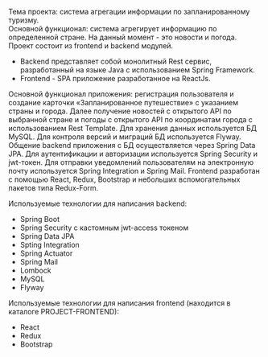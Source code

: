 Тема проекта: система агрегации информации по запланированному туризму.  
Основной функционал: система агрегирует информацию по определенной стране. На данный момент -  это новости и погода.  
Проект состоит из frontend и backend модулей.   
- Backend представляет собой монолитный Rest сервис, разработанный на языке Java с использованием Spring Framework. 
- Frontend - SPA приложение разработанное на ReactJs.   
  
Основной функционал приложения: регистрация пользователя и создание карточки «Запланированное путешествие» с указанием страны и города. Далее получение новостей с открытого API по выбранной стране и погоды с открытого API по координатам города с использованием Rest Template. Для хранения данных используется БД MySQL. Для контроля версий и миграций БД используется Flyway. Общение backend приложения с БД осуществляется через Spring Data JPA. Для аутентификации и авторизации используется Spring Security и jwt-токен. Для отправки уведомлений пользователям на электронную почту используется Spring Integration и Spring Mail. Frontend разработан с помощью React, Redux, Bootstrap и небольших вспомогательных пакетов типа Redux-Form.   

Используемые технологии для написания backend:
-	Spring Boot
-	Spring Security c кастомным jwt-access токеном
-	Spring Data JPA
-	Spting Integration
-	Spring Actuator
-	Spring Mail
-	Lombock
-	MySQL
-	Flyway

  
Используемые технологии для написания frontend (находится в каталоге PROJECT-FRONTEND):
-	React
-	Redux
-	Bootstrap
